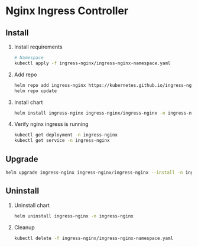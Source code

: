 # Nginx Ingress Controller

## Install

1. Install requirements

   ```bash
   # Namespace
   kubectl apply -f ingress-nginx/ingress-nginx-namespace.yaml
   ```

1. Add repo

   ```bash
   helm repo add ingress-nginx https://kubernetes.github.io/ingress-nginx
   helm repo update
   ```

1. Install chart

   ```bash
   helm install ingress-nginx ingress-nginx/ingress-nginx -n ingress-nginx
   ```

1. Verify nginx ingress is running

   ```bash
   kubectl get deployment -n ingress-nginx
   kubectl get service -n ingress-nginx
   ```

## Upgrade

```bash
helm upgrade ingress-nginx ingress-nginx/ingress-nginx --install -n ingress-nginx
```

## Uninstall

1. Uninstall chart

   ```bash
   helm uninstall ingress-nginx -n ingress-nginx
   ```

1. Cleanup

   ```bash
   kubectl delete -f ingress-nginx/ingress-nginx-namespace.yaml
   ```
